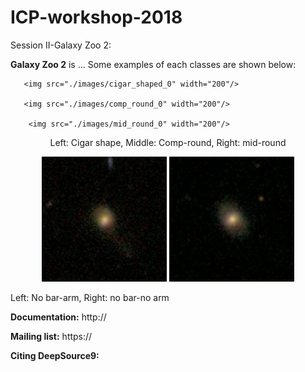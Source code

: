 ICP-workshop-2018
=======

Session II-Galaxy Zoo 2:

**Galaxy Zoo 2** is ...
Some examples of each classes are shown below:
<p align="center"></p>
   
       <img src="./images/cigar_shaped_0" width="200"/>
   
       <img src="./images/comp_round_0" width="200"/>
  
        <img src="./images/mid_round_0" width="200"/>
   

  <figcaption style="text-align:center;">Left: Cigar shape, Middle: Comp-round, Right: mid-round</figcaption>


<p align="center">
  <img src="./images/no_bar_arm_0" width="200"/>
  <img src="./images/no_bar_no_arm_0" width="200"/>
  <figcaption>Left: No bar-arm, Right: no bar-no arm</figcaption>
</p>


**Documentation:** http://

**Mailing list:** https://

**Citing DeepSource9:** 
